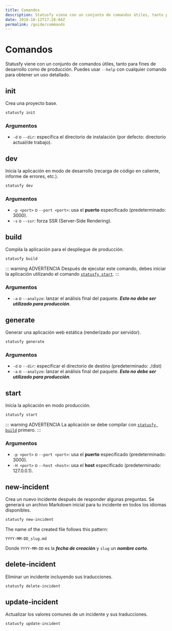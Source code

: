 ```yaml
---
title: Comandos
description: Statusfy viene con un conjunto de comandos útiles, tanto para fines de desarrollo como de producción. Puedes usar --help con cualquier comando para obtener un uso detallado.
date: 2018-10-12T17:28:04Z
permalink: /guide/commands
---
```


# Comandos

Statusfy viene con un conjunto de comandos útiles, tanto para fines de desarrollo como de producción. Puedes usar `--help` con cualquier comando para obtener un uso detallado.


## init

Crea una proyecto base.

``` bash
statusfy init
```

### Argumentos

- `-d` o `--dir`: especifica el directorio de instalación (por defecto: directorio actual/de trabajo).

## dev

Inicia la aplicación en modo de desarrollo (recarga de código en caliente, informe de errores, etc.).

``` bash
statusfy dev
```

### Argumentos

- `-p <port>` o `--port <port>`: usa el **puerto** especificado (predeterminado: 3000).
- `-s` o `--ssr`: forza SSR (Server-Side Rendering).

## build

Compila la aplicación para el despliegue de producción.

``` bash
statusfy build
```

::: warning ADVERTENCIA
Después de ejecutar este comando, debes iniciar la aplicación utilizando el comando [`statusfy start`](#start).
:::

### Argumentos

- `-a` o `--analyze`: lanzar el análisis final del paquete. ***Esto no debe ser utilizado para producción***.

## generate

Generar una aplicación web estática (renderizado por servidor).

``` bash
statusfy generate
```

### Argumentos

- `-d` o `--dir`: especificar el directorio de destino (predeterminado: ./dist)
- `-a` o `--analyze`: lanzar el análisis final del paquete. ***Esto no debe ser utilizado para producción***.

## start

Inicia la aplicación en modo producción.

``` bash
statusfy start
```

::: warning ADVERTENCIA
La aplicación se debe compilar con [`statusfy build`](#build) primero.
:::

### Argumentos

- `-p <port>` o `--port <port>`: usa el **puerto** especificado (predeterminado: 3000).
- `-H <port>` o `--host <host>`: usa el **host** especificado (predeterminado: 127.0.0.1).

## new-incident

Crea un nuevo incidente después de responder algunas preguntas. Se generará un archivo Markdown inicial para tu incidente en todos los idiomas disponibles.

``` bash
statusfy new-incident
```

The name of the created file follows this pattern:

```
YYYY-MM-DD_slug.md
```

Donde `YYYY-MM-DD` es la ***fecha de creación*** y `slug` un ***nombre corto***.


## delete-incident <Badge text="0.3.0+"/>

Eliminar un incidente incluyendo sus traducciones.

``` bash
statusfy delete-incident
```

## update-incident <Badge text="0.3.0+"/>

Actualizar los valores comunes de un incidente y sus traducciones.

``` bash
statusfy update-incident
```
